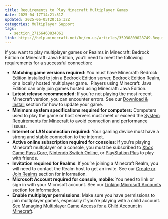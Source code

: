 ```yaml
---
title: Requirements to Play Minecraft Multiplayer Games
date: 2025-04-17T14:21:51Z
updated: 2025-06-05T20:15:32Z
categories: Multiplayer Support
tags:
  - section_27166460834061
link: https://help.minecraft.net/hc/en-us/articles/35930809028749-Requirements-to-Play-Minecraft-Multiplayer-Games
---
```


If you want to play multiplayer games or Realms in Minecraft: Bedrock Edition or Minecraft: Java Edition, you’ll need to meet the following requirements for a successful connection:

- **Matching game versions required**: You must have Minecraft: Bedrock Edition installed to join a Bedrock Edition server, Bedrock Edition Realm, or a locally hosted multiplayer game.  Players using Minecraft: Java Edition can only join games hosted using Minecraft: Java Edition.
- **Latest release recommended**: If you're not playing the most recent Minecraft version, you can encounter errors. See our [Download & Install](https://help.minecraft.net/hc/en-us/sections/27166490706957) section for how to update your game.
- **Minimum system specifications required for computers:** Computers used to play the game or host servers must meet or exceed the [System Requirements for Minecraft](../Download-Install/System-Requirements-for-Minecraft-Java-Edition.md) to avoid connection and performance issues.
- **Internet or LAN connection required:** Your gaming device must have a strong and stable connection to the internet.
- **Active online subscription required for consoles**: If you’re playing Minecraft multiplayer on a console, you must be subscribed to [Xbox Game Pass Core](https://www.xbox.com/en-US/xbox-game-pass), [Nintendo Switch Online](https://ec.nintendo.com/US/en/membership/), or [PlayStation Plus](https://www.playstation.com/en-us/ps-plus/) to play with friends.
- **Invitation required for Realms**: If you’re joining a Minecraft Realm, you will need to contact the Realm host to get an invite. See our [Create or Join Realms](https://help.minecraft.net/hc/en-us/sections/26104084764557) section for information.
- **Microsoft Account required for console, mobile**: You need to link or sign in with your Microsoft account. See our [Linking Microsoft Accounts](https://help.minecraft.net/hc/en-us/sections/29296773863181) section for information.
- **Enable multiplayer permissions**: Make sure you have permissions to join multiplayer games, especially if you're playing with a child account. See [Managing Multiplayer Game Access for a Child Account in Minecraft](../Account-Settings/Managing-Multiplayer-Game-Access-for-a-Child-Account-in-Minecraft.md).
